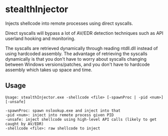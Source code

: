 # stealthInjector
Injects shellcode into remote processes using direct syscalls.

Direct syscalls will bypass a lot of AV/EDR detection techniques such as API userland hooking and monitoring.

The syscalls are retrieved dynamically through reading ntdll.dll instead of using hardcoded assembly. The advantage of retrieving the syscalls dynamically is that you don't have to worry about syscalls changing between Windows versions/patches, and you don't have to hardcode assembly which takes up space and time.

## Usage

```
Usage: stealthInjector.exe -shellcode <file> [-spawnProc | -pid <num>] [-unsafe]

-spawnProc: spawn nslookup.exe and inject into that
-pid <num>: inject into remote process given PID
-unsafe: inject shellcode using high-level API calls (likely to get caught by AV/EDR)
-shellcode <file>: raw shellcode to inject
```
